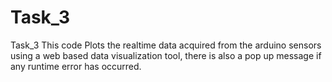 # Task_3
Task_3
This code Plots the realtime data  acquired from the arduino sensors using a web based data visualization tool, there is also a pop up message if any runtime error has occurred.
